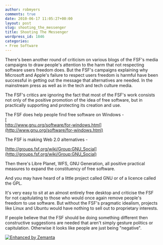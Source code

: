 ```yaml
---
author: robmyers
comments: true
date: 2010-06-17 11:05:27+00:00
layout: post
slug: shooting_the_messenger
title: Shooting The Messenger
wordpress_id: 1846
categories:
- Free Software
---
```


There's been another round of criticism on various blogs of the FSF's media campaigns to draw people's attention to the harm that not respecting software users freedom does. But the FSF's campaigns explaining why Microsoft and Apple's failure to
respect users freedom is harmful have been successful in getting out the
message that alternatives are needed. In the mainstream press as well as in the tech and tech culture media.  
  
The FSF's critics are ignoring the fact that most of the FSF's work consists not only of the positive promotion of the idea of free software, but in practically supporting and protecting its creation and use.  
  
The FSF does help people find free software on Windows -  
[  
http://www.gnu.org/software/for-windows.html](http://www.gnu.org/software/for-windows.html)  
  
The FSF is making Web 2.0 alternatives -  
  
[http://groups.fsf.org/wiki/Group:GNU_Social](http://groups.fsf.org/wiki/Group:GNU_Social)  
  
Then there's Libre Planet, WFS, GNU Generation, all positive practical measures to expand the constituency of free software.   
  
And you may have heard of a little project called GNU or of a licence called the GPL.  
  
It's very easy to sit at an almost entirely free desktop and criticise the FSF for not capitulating to those who would once again remove people's freedom to use software. But without the FSF's pragmatic idealism, projects like Linux and Ubuntu
would have nothing to sell out to proprietary interests.  
  
If people believe that the FSF should be doing something different then constructive suggestions are needed that aren't simply gesture politics or capitulation. Otherwise it looks like people are just being "negative".   



[![Enhanced by Zemanta](http://img.zemanta.com/zemified_e.png?x-id=5ecece81-4514-4600-865f-401f54e70586)](http://www.zemanta.com/)



